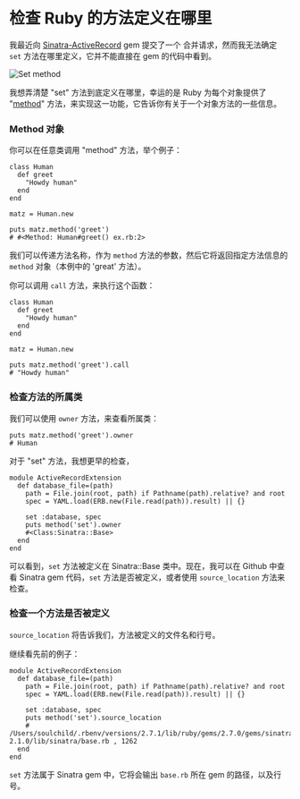 # 检查 Ruby 的方法定义在哪里

我最近向 [Sinatra-ActiveRecord](https://github.com/sinatra-activerecord/sinatra-activerecord/pull/103) gem 提交了一个 合并请求，然而我无法确定 `set` 方法在哪里定义，它并不能直接在 gem 的代码中看到。



![Set method](https://rubyyagi.s3.amazonaws.com/10-method-defined/set_method.png)



我想弄清楚 "set" 方法到底定义在哪里，幸运的是 Ruby 为每个对象提供了 "[method](https://ruby-doc.org/core-2.2.2/Method.html)" 方法，来实现这一功能，它告诉你有关于一个对象方法的一些信息。



### Method 对象



你可以在任意类调用 "method" 方法，举个例子：



```
class Human
  def greet
    "Howdy human"
  end
end

matz = Human.new

puts matz.method('greet')
# #<Method: Human#greet() ex.rb:2>
```



我们可以传递方法名称，作为 `method` 方法的参数，然后它将返回指定方法信息的 `method` 对象（本例中的 'great' 方法）。



你可以调用 `call` 方法，来执行这个函数：



```
class Human
  def greet
    "Howdy human"
  end
end

matz = Human.new

puts matz.method('greet').call
# "Howdy human"
```



### 检查方法的所属类



我们可以使用 `owner` 方法，来查看所属类：

```
puts matz.method('greet').owner
# Human
```



对于 "set" 方法，我想更早的检查，

```
module ActiveRecordExtension
  def database_file=(path)
    path = File.join(root, path) if Pathname(path).relative? and root
    spec = YAML.load(ERB.new(File.read(path)).result) || {}

    set :database, spec
    puts method('set').owner
    #<Class:Sinatra::Base>
  end
end
```



可以看到，`set` 方法被定义在 Sinatra::Base 类中。现在，我可以在 Github 中查看 Sinatra gem 代码，`set` 方法是否被定义，或者使用 `source_location` 方法来检查。



### 检查一个方法是否被定义



`source_location` 将告诉我们，方法被定义的文件名和行号。



继续看先前的例子：

```
module ActiveRecordExtension
  def database_file=(path)
    path = File.join(root, path) if Pathname(path).relative? and root
    spec = YAML.load(ERB.new(File.read(path)).result) || {}

    set :database, spec
    puts method('set').source_location
    # /Users/soulchild/.rbenv/versions/2.7.1/lib/ruby/gems/2.7.0/gems/sinatra-2.1.0/lib/sinatra/base.rb , 1262
  end
end
```



`set` 方法属于 Sinatra gem 中，它将会输出 `base.rb` 所在 gem 的路径，以及行号。